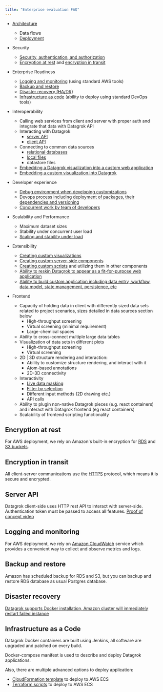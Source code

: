 ```yaml
---
title: "Enterprise evaluation FAQ"
---
```


* [Architecture](../../../develop/under-the-hood/architecture.md)
  * Data flows
  * [Deployment](../../../deploy/deploy.md)

* Security
  * [Security, authentication, and authorization](../../../govern/access-control/access-control.md)
  * [Encryption at rest](#encryption-at-rest)
  and [encryption in transit](#encryption-in-transit)

* Enterprise Readiness
  * [Logging and monitoring](#logging-and-monitoring) (using standard AWS tools)
  * [Backup and restore](#backup-and-restore)
  * [Disaster recovery (HA/DR)](#disaster-recovery)
  * [Infrastructure as code](#infrastructure-as-a-code) (ability to deploy using standard DevOps tools)

* Interoperability
  * Calling web services from client and server with proper auth and integrate that data with Datagrok API
  * Interacting with Datagrok
    * [server API](#server-api)
    * [client API](../../../develop/packages/js-api.md)
  * Connecting to common data sources
    * [relational databases](https://youtu.be/YJmSvh3_uCM)
    * [local files](https://datagrok.ai/img/slides/access-file-formats.mp4)
    * datastore files
  * [Embedding a Datagrok visualization into a custom web application](https://datagrok.ai/embed_test.html)
  * [Embedding a custom visualization into Datagrok](../../../visualize/viewers/markup.md)

* Developer experience
  * [Debug environment when developing customizations](https://youtu.be/PDcXLMsu6UM)
  * [Devops process including deployment of packages, their dependencies and versioning](../../../develop/develop.md)
  * [Concurrent work by team of developers](../../../develop/develop.md#development)

* Scalability and Performance
  * Maximum dataset sizes
  * Stability under concurrent user load
  * [Scaling and stability under load](../../../develop/under-the-hood/infrastructure.md#scalability)

* Extensibility
  * [Creating custom visualizations](https://github.com/datagrok-ai/public/tree/master/packages/Sequence)
  * [Creating custom server-side components](https://github.com/datagrok-ai/public/tree/master/packages/Pedometer)
  * [Creating custom scripts](https://datagrok.ai/help/compute/scripting) and utilizing them in other components
  * [Ability to reskin Datagrok to appear as a fit-for-purpose web application](https://public.datagrok.ai/apps/spgi)
  * [Ability to build custom application including data entry, workflow, data model, state management, persistence, etc](https://github.com/datagrok-ai/public/tree/master/packages)

* Frontend
  * Capacity of holding data in client with differently sized data sets related to project scenarios, sizes detailed in
    data sources section below
    * High-throughput screening
    * Virtual screening (minimal requirement)
    * Large-chemical spaces
  * Ability to cross-connect multiple large data tables
  * Visualization of data sets in different plots
    * High-throughput screening
    * Virtual screening
  * 2D | 3D structure rendering and interaction:
    * Ability to customize structure rendering, and interact with it
    * Atom-based annotations
    * 2D-3D connectivity
  * Interactivity
    * [Live data masking](https://youtu.be/67LzPsdNrEc)
    * [Filter by selection](https://youtu.be/67LzPsdNrEc)
    * Different input methods (2D drawing etc.)
    * API calls
  * Ability to plugin non-native Datagrok pieces (e.g. react containers) and interact with Datagrok frontend (eg react
    containers)
  * Scalability of frontend scripting functionality

## Encryption at rest

For AWS deployment, we rely on Amazon's built-in encryption for
[RDS](https://docs.aws.amazon.com/AmazonRDS/latest/UserGuide/Overview.Encryption.html)
and
[S3 buckets](https://docs.aws.amazon.com/AmazonS3/latest/dev/bucket-encryption.html).

## Encryption in transit

All client-server communications use the [HTTPS](https://en.wikipedia.org/wiki/HTTPS) protocol, which means it is secure
and encrypted.

## Server API

Datagrok client-side uses HTTP rest API to interact with server-side. Authentication token must be passed to access all
features.
[Proof of concept video](https://www.youtube.com/watch?v=TjApCwd_3hw)

## Logging and monitoring

For AWS deployment, we rely on [Amazon CloudWatch](https://aws.amazon.com/cloudwatch/) service which provides a
convenient way to collect and observe metrics and logs.

## Backup and restore

Amazon has scheduled backup for RDS and S3, but you can backup and restore RDS database as usual Postgres database.

## Disaster recovery

[Datagrok supports Docker installation, Amazon cluster will immediately restart failed instance](https://www.youtube.com/watch?v=oFs9RShkHT8)

## Infrastructure as a Code

Datagrok Docker containers are built using Jenkins, all software are upgraded and patched on every build.

Docker-compose manifest is used to describe and deploy Datagrok applications.

Also, there are multiple advanced options to deploy application:

* [CloudFormation template](https://github.com/datagrok-ai/public/blob/master/help/deploy/cloudformation/cloudformation.json)
  to deploy to AWS ECS
* [Terraform scripts](https://github.com/datagrok-ai/public/blob/master/help/deploy/terraform/terraform.tf)
to deploy to
  AWS ECS
  